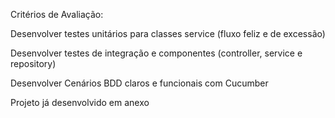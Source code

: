 Critérios de Avaliação:

Desenvolver testes unitários para classes service (fluxo feliz e de excessão)

Desenvolver testes de integração e componentes (controller, service e repository)

Desenvolver Cenários BDD claros e funcionais com Cucumber

Projeto já desenvolvido em anexo


